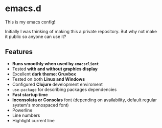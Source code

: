 # emacs.d

This is my emacs config!

Initially I was thinking of making this a private repository. But why not make it public so anyone can use it?

## Features

- **Runs smoothly when used by `emacsclient`**
- Tested **with and without graphics display**
- Excellent **dark theme: Gruvbox**
- Tested on both **Linux and Windows**
- Configured **Clojure** development enviroment
- `use-package` for describing packages dependencies
- **Fast startup time**
- **Inconsolata or Consolas** font (depending on availability, default regular system's monospaced font)
- Powerline
- Line numbers
- Highlight current line
